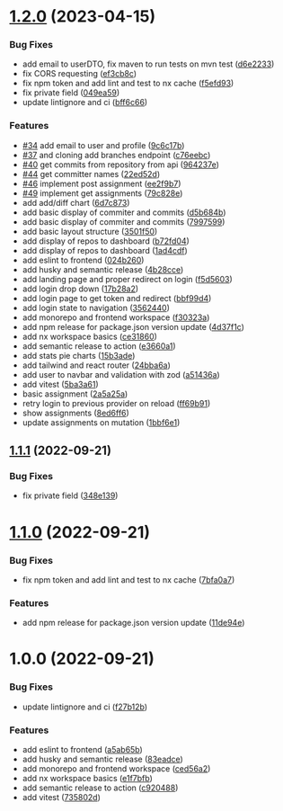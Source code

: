 # [1.2.0](https://github.com/lukaspatschil/git_analysis/compare/v1.1.1...v1.2.0) (2023-04-15)


### Bug Fixes

* add email to userDTO, fix maven to run tests on mvn test ([d6e2233](https://github.com/lukaspatschil/git_analysis/commit/d6e223303e5e3c11eeed0e54e9430262cba6dd74))
* fix CORS requesting ([ef3cb8c](https://github.com/lukaspatschil/git_analysis/commit/ef3cb8cc4329e70867b788b5b799a377c4373a91))
* fix npm token and add lint and test to nx cache ([f5efd93](https://github.com/lukaspatschil/git_analysis/commit/f5efd937c1be47172ab4f9dbffc1b517c375a5a6))
* fix private field ([049ea59](https://github.com/lukaspatschil/git_analysis/commit/049ea59c059a5da90ab51381e70e61c70b1c7eeb))
* update lintignore and ci ([bff6c66](https://github.com/lukaspatschil/git_analysis/commit/bff6c66c6b6bb1b9c079e90659b7d8394c450d89))


### Features

* [#34](https://github.com/lukaspatschil/git_analysis/issues/34) add email to user and profile ([9c6c17b](https://github.com/lukaspatschil/git_analysis/commit/9c6c17bc3a13e596bccf2469182d69ee4aade5f9))
* [#37](https://github.com/lukaspatschil/git_analysis/issues/37) and cloning add branches endpoint ([c76eebc](https://github.com/lukaspatschil/git_analysis/commit/c76eebc6d3487a059de7b0156a261b1cd8f34b7c))
* [#40](https://github.com/lukaspatschil/git_analysis/issues/40) get commits from repository from api ([964237e](https://github.com/lukaspatschil/git_analysis/commit/964237ee46dde03171d28df5241af674def4664d))
* [#44](https://github.com/lukaspatschil/git_analysis/issues/44) get committer names ([22ed52d](https://github.com/lukaspatschil/git_analysis/commit/22ed52d70ff451b2c1193448126fb1151d910b61))
* [#46](https://github.com/lukaspatschil/git_analysis/issues/46) implement post assignment ([ee2f9b7](https://github.com/lukaspatschil/git_analysis/commit/ee2f9b7e08cd50057bc2840c618d27d3212d28f3))
* [#49](https://github.com/lukaspatschil/git_analysis/issues/49) implement get assignments ([79c828e](https://github.com/lukaspatschil/git_analysis/commit/79c828ea807e7ad60e33f987b1997459314c9432))
* add add/diff chart ([6d7c873](https://github.com/lukaspatschil/git_analysis/commit/6d7c8731114daa1e1d00b1b01edb8defd1f1810b))
* add basic display of commiter and commits ([d5b684b](https://github.com/lukaspatschil/git_analysis/commit/d5b684bb1c33a4edbaa144534f965978d496d0dd))
* add basic display of commiter and commits ([7997599](https://github.com/lukaspatschil/git_analysis/commit/7997599ab8ab6fbff1b1491318f05b9d81eb21e9))
* add basic layout structure ([3501f50](https://github.com/lukaspatschil/git_analysis/commit/3501f509ac38bbde636c895c2389e6f3bfb5f61d))
* add display of repos to dashboard ([b72fd04](https://github.com/lukaspatschil/git_analysis/commit/b72fd04f16c0dcc13fecbd17e2c01fb6ec764e3d))
* add display of repos to dashboard ([1ad4cdf](https://github.com/lukaspatschil/git_analysis/commit/1ad4cdf02c11404c5cb2d668853de7ae892ad4e6))
* add eslint to frontend ([024b260](https://github.com/lukaspatschil/git_analysis/commit/024b2606c0f53ee1be74cbc51bd41e5b5b00438d))
* add husky and semantic release ([4b28cce](https://github.com/lukaspatschil/git_analysis/commit/4b28cceb9cc545f94060d653bc415a617c0c225f))
* add landing page and proper redirect on login ([f5d5603](https://github.com/lukaspatschil/git_analysis/commit/f5d5603a1e02e3c030d4c20abf9b98ddf734cec8))
* add login drop down ([17b28a2](https://github.com/lukaspatschil/git_analysis/commit/17b28a242fc96b63eab0489dcfdae791595200d5))
* add login page to get token and redirect ([bbf99d4](https://github.com/lukaspatschil/git_analysis/commit/bbf99d4185298264b8ffdb46b364602d829df899))
* add login state to navigation ([3562440](https://github.com/lukaspatschil/git_analysis/commit/35624400a992f24c012db99a09b86fc6f4da41e7))
* add monorepo and frontend workspace ([f30323a](https://github.com/lukaspatschil/git_analysis/commit/f30323a5b2a9e244e8dc22eebf78082f10c70c6b))
* add npm release for package.json version update ([4d37f1c](https://github.com/lukaspatschil/git_analysis/commit/4d37f1ca67f514f6c4a598d933ce80970ad0db01))
* add nx workspace basics ([ce31860](https://github.com/lukaspatschil/git_analysis/commit/ce3186021ba3cff0beaebf2c3213e1765398a87b))
* add semantic release to action ([e3660a1](https://github.com/lukaspatschil/git_analysis/commit/e3660a18ade7432ac2fddd74f121a4b6c2738b59))
* add stats pie charts ([15b3ade](https://github.com/lukaspatschil/git_analysis/commit/15b3ade831ca10c32fcfdc4caf651bad8106a522))
* add tailwind and react router ([24bba6a](https://github.com/lukaspatschil/git_analysis/commit/24bba6af44b8fea2340c40b3202633ac4a0ba0e7))
* add user to navbar and validation with zod ([a51436a](https://github.com/lukaspatschil/git_analysis/commit/a51436abf4216c99f05ebbc7f2fea6ca7c30f0fd))
* add vitest ([5ba3a61](https://github.com/lukaspatschil/git_analysis/commit/5ba3a61966d889c647ffa366066fc2d210b91b80))
* basic assignment ([2a5a25a](https://github.com/lukaspatschil/git_analysis/commit/2a5a25a8af1e4c53d6e71511c907b585eca28eb0))
* retry login to previous provider on reload ([ff69b91](https://github.com/lukaspatschil/git_analysis/commit/ff69b9163f75c9a74d248cf0e88fc20f59aa3f29))
* show assignments ([8ed6ff6](https://github.com/lukaspatschil/git_analysis/commit/8ed6ff608e105f3a8b5a5d06d059403f968991ac))
* update assignments on mutation ([1bbf6e1](https://github.com/lukaspatschil/git_analysis/commit/1bbf6e1f42c7d2dcae8ba20e71b358ea341004ac))

## [1.1.1](https://github.com/lukaspatschil/git_analysis/compare/v1.1.0...v1.1.1) (2022-09-21)


### Bug Fixes

* fix private field ([348e139](https://github.com/lukaspatschil/git_analysis/commit/348e1399152059a15191c7008fad1d0d264bdfe7))

# [1.1.0](https://github.com/lukaspatschil/git_analysis/compare/v1.0.0...v1.1.0) (2022-09-21)


### Bug Fixes

* fix npm token and add lint and test to nx cache ([7bfa0a7](https://github.com/lukaspatschil/git_analysis/commit/7bfa0a7afd931131799f366d2797661d43d9b9a3))


### Features

* add npm release for package.json version update ([11de94e](https://github.com/lukaspatschil/git_analysis/commit/11de94e42e7615915435c331f61fae4e465cbb92))

# 1.0.0 (2022-09-21)


### Bug Fixes

* update lintignore and ci ([f27b12b](https://github.com/lukaspatschil/git_analysis/commit/f27b12b194fec03efc7a09051dc72f58ed4ba0a4))


### Features

* add eslint to frontend ([a5ab65b](https://github.com/lukaspatschil/git_analysis/commit/a5ab65be1c83d5296dbbe16af88f66c22c8e7455))
* add husky and semantic release ([83eadce](https://github.com/lukaspatschil/git_analysis/commit/83eadcef2ed8745fbd4c15e96af96d4aabdaef9f))
* add monorepo and frontend workspace ([ced56a2](https://github.com/lukaspatschil/git_analysis/commit/ced56a26547f3a53b0062911e156a178368530e9))
* add nx workspace basics ([e1f7bfb](https://github.com/lukaspatschil/git_analysis/commit/e1f7bfbdacd2ac4fa372bac8d1541511960decd0))
* add semantic release to action ([c920488](https://github.com/lukaspatschil/git_analysis/commit/c920488e3e35444c9ba6dcd51261221386bea38b))
* add vitest ([735802d](https://github.com/lukaspatschil/git_analysis/commit/735802dc815ec835d36236df46cac33c281119bd))
